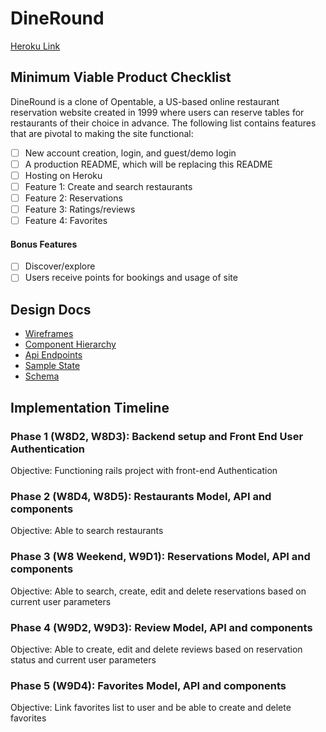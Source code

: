 # DineRound
  [Heroku Link](https://dine-round.herokuapp.com/)

## Minimum Viable Product Checklist
DineRound is a clone of Opentable, a US-based online restaurant reservation website created in 1999 where users can reserve tables for restaurants of their choice in advance. The following list contains features that are pivotal to making the site functional:

- [ ] New account creation, login, and guest/demo login
- [ ] A production README, which will be replacing this README
- [ ] Hosting on Heroku
- [ ] Feature 1: Create and search restaurants
- [ ] Feature 2: Reservations
- [ ] Feature 3: Ratings/reviews
- [ ] Feature 4: Favorites

#### Bonus Features
- [ ] Discover/explore
- [ ] Users receive points for bookings and usage of site

## Design Docs
- [Wireframes](./wireframes/)
- [Component Hierarchy](./component-hierarchy.md)
- [Api Endpoints](./api-endpoints.md)
- [Sample State](./sample_state.md)
- [Schema](./schema.md)

## Implementation Timeline

### Phase 1 (W8D2, W8D3): Backend setup and Front End User Authentication
  Objective: Functioning rails project with front-end Authentication

### Phase 2 (W8D4, W8D5): Restaurants Model, API and components
  Objective: Able to search restaurants

### Phase 3 (W8 Weekend, W9D1): Reservations Model, API and components
  Objective: Able to search, create, edit and delete reservations based on current user parameters

### Phase 4 (W9D2, W9D3): Review Model, API and components
  Objective: Able to create, edit and delete reviews based on reservation status and current user parameters

### Phase 5 (W9D4): Favorites Model, API and components
  Objective: Link favorites list to user and be able to create and delete favorites
